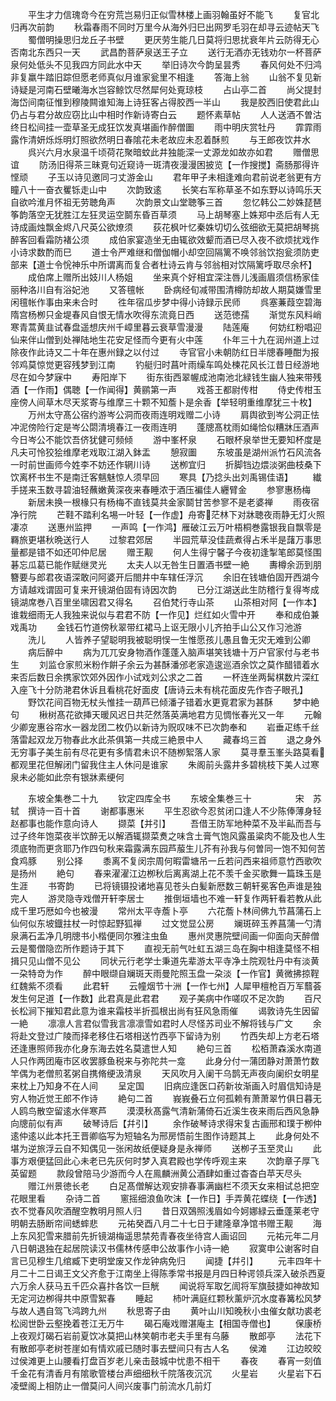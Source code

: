 <!-- { "loadSidebar": true } -->
　　平生才力信瑰竒今在穷荒岂易归正似雪林楼上画羽翰虽好不能飞
　　复官北归再次前韵
　　秋霜春雨不同时万里今从海外归巳出网罗毛羽在却寻云迹帖天飞
　　蜀僧明操思归龙丘子书壁
　　更厌劳生能几日莫将归思扰衰年片云防得无心否南北东西只一天
　　武昌酌菩萨泉送王子立
　　送行无酒亦无钱劝尔一杯菩萨泉何处低头不见我四方同此水中天
　　举旧诗次今韵呈昙秀
　　春风何处不归鸿非复羸牛踏旧踪但愿老师真似月谁家瓮里不相逢
　　答海上翁
　　山翁不复见新诗疑是河南石壁曦海水岂容鲸饮尽然犀何处覔琼枝
　　占山亭二首
　　尚父提封海岱间南征惟到穆陵闗谁知海上诗狂客占得胶西一半山
　　我是胶西旧使君此山仍占与君分故应窃比山中相时作新诗寄白云
　　题怀素草帖
　　人人送酒不曽沽终日松间挂一壶草圣无成狂饮发真堪画作醉僧圗
　　雨中明庆赏牡丹
　　霏霏雨露作清妍烁烁明灯照欲然明日春隂花未老故应未忍着酥煎
　　与王郎夜饮井水
　　呉兴六月水泉温千顷荷花聚暗蚊此井独能深一丈源龙如故亦如君
　　赠僧思谊
　　防汤旧得茶三昧覔句近窥诗一斑清夜漫漫困披览【一作搜搅】斋肠那得许悭顽
　　子玉以诗见邀同刁丈游金山
　　君年甲子未相逢难向君前说老翁更有方瞳八十一奋衣矍铄走山中
　　次韵致逺
　　长笑右军称草圣不如东野以诗鸣乐天自欲吟淮月怀祖无劳聴角声
　　次韵景文山堂聴筝三首
　　忽忆韩公二妙姝琵琶筝韵落空无犹胜江左狂灵运空鬬东昏百草须
　　马上胡琴塞上姝郑中丞后有人无诗成画烛飘金烬八尺英公欲燎须
　　荻花枫叶忆秦姝切切么弦细欲无莫把胡琴挑醉客回看霜防褚公须
　　成伯家宴造坐无由辄欲效颦而酒已尽入夜不欲烦扰戏作小诗求数酌而巳
　　道士令严难继和僧伽帽小却空回隔篱不唤邻翁饮抱瓮须防吏部来【道士令恱神乐中所谓离而复合者杜诗云肯与邻翁相对饮隔篱呼取尽余杯】
　　成伯席上赠所出妓川人杨姐
　　坐来真个好相宜深注唇儿浅画眉须信杨家佳丽种洛川自有浴妃池
　　又答氊帐
　　卧病经旬减带围清樽防却故人期莫嫌雪里闲氊帐作事由来未合时
　　徃年宿瓜步梦中得小诗録示民师
　　呉塞蒹葭空碧海隋宫杨栁只金堤春风自恨无情水吹得东流竟日西
　　送范徳孺
　　渐觉东风料峭寒青蒿黄韭试春盘遥想庆州千嶂里暮云衰草雪漫漫
　　陆莲庵
　　何妨红粉唱迎仙来伴山僧到处禅陆地生花安足怪而今更有火中莲
　　仆年三十九在润州道上过除夜作此诗又二十年在惠州録之以付过
　　寺官官小未朝防红日半牕春睡酣为报邻鸡莫惊觉更容残梦到江南
　　钓艇归时菖叶雨缲车鸣处楝花风长江昔日经游地尽在如今梦寐中
　　寿阳岸下
　　街东街西翠幄成池南池北緑钱生幽人独来带残酒【一作雨】偶聴【一作闻得】黄鹂第一声
　　戏荅王都尉传柑
　　侍史传柑玉座傍人间草木尽天浆寄与维摩三十颗不知薝卜是余香【举轻明重维摩犹三十枚】
　　万州太守髙公宿约游岑公洞而夜雨连明戏赠二小诗
　　肩舆欲到岑公洞正怯冲泥傍险行定是岑公閟清境春江一夜雨连明
　　蓬牕髙枕雨如绳恰似糟牀压酒声今日岑公不能饮吾侪犹健可频倾
　　游中峯杯泉
　　石眼杯泉举世无要知杯度是凡夫可怜狡狯维摩老戏取江湖入鉢盂
　　憩寂圗
　　东坡虽是湖州派竹石风流各一时前世画师今姓李不妨还作辋川诗
　　送栁宜归
　　折脚铛边煨淡粥曲枝桑下饮离杯书生不是南迁客魑魅惊人须早回
　　寒具【乃捻头出刘禹锡佳语】
　　纎手搓来玉数寻碧油轻蘸嫩黄深夜来春睡浓于酒压褊佳人纒臂金
　　参寥惠杨梅
　　新居未换一根椽只有杨梅不直钱莫共金家鬬甘苦参寥不是老婆禅
　　雨夜宿净行院
　　芒鞋不踏利名埸一叶轻【一作虚】舟寄茫林下对牀聴夜雨静无灯火照凄凉
　　送惠州监押
　　一声鸣【一作鸿】雁破江云万叶梧桐巻露银我自飘零是羇旅更堪秋晩送行人
　　过黎君郊居
　　半园荒草没佳蔬煮得占禾半是藷万事思量都是错不如还叩仲尼居
　　赠王觏
　　何人生得宁馨子今夜初逢掣笔郎莫怪围碁忘瓜葛已能作赋继灵光
　　太夫人以无咎生日置酒书壁一絶
　　夀樽余沥到朋簪要与郎君夜语深敢问阿婆开后閤井中车辖任浮沉
　　余旧在钱塘伯固开西湖今方请越戏谓固可复来开镜湖伯固有诗因次韵
　　已分江湖送此生防稽行复得岑成镜湖席巻八百里坐啸因君又得名
　　召伯梵行寺山茶
　　山茶相对阿【一作本】谁栽细雨无人我独来说似与君君不防【一作见】烂红如火雪中开
　　奉和成伯兼戏禹功
　　金钱石竹道傍秋翠带红裙马上讴无限小儿齐拍手山公又作习池游
　　洗儿
　　人皆养子望聪明我被聪明悮一生惟愿孩儿愚且鲁无灾无难到公卿
　　病后醉中
　　病为兀兀安身物酒作蓬蓬入脑声堪笑钱塘十万户官家付与老书生
　　刘监仓家煎米粉作餠子余云为甚酥潘邠老家造逡巡酒余饮之莫作醋错着水来否后数日余携家饮郊外因作小试戏刘公求之二首
　　一杯连坐两髯棋数片深红入座飞十分防滟君休诉且看桃花好面皮【唐诗云未有桃花面皮先作杏子眼孔】
　　野饮花间百物无杖头惟挂一葫芦已倾潘子错着水更覔君家为甚酥
　　梦中絶句
　　楸树髙花欲挿天暖风迟日共茫然落英满地君方见惆怅春光又一年
　　元翰少卿宠惠谷帘水一器龙团二枚仍以新诗为贶叹味不已次韵奉和
　　岩垂疋练千丝落雷起双龙万物春此水此茶俱第一共成三絶景中人
　　藏春坞三首
　　退之身外无穷事子美生前有尽花更有多情君未识不随栁絮落人家
　　莫寻羣玉峯头路莫看都观里花但解闭门留我住主人休问是谁家
　　朱阁前头露井多碧桃枝下美人过寒泉未必能如此奈有银牀素绠何












　　东坡全集巻二十九
　　钦定四库全书
　　东坡全集巻三十　　　　　宋　苏轼　撰诗一百十首
　　谢都事惠米
　　平生忍欲今忍贫闭口逢人不少陈俸薄身轻赵都事也能作意向诗人
　　撷菜【并引】
　　吾借王防军地种菜不及半畆而吾与过子终年饱菜夜半饮醉无以解酒辄撷菜煑之味含土膏气饱风露虽粱肉不能及也人生须底物而更贪耶乃作四句秋来霜露满东园芦菔生儿芥有孙我与何曽同一饱不知何苦食鸡豚
　　别公择
　　黍离不复闵宗周何暇雷塘吊一丘若问西来祖师意竹西歌吹是扬州
　　絶句
　　春来濯濯江边栁秋后离离湖上花不羡千金买歌舞一篇珠玉是生涯
　　书寄韵
　　已将镜镊投诸地喜见苍头白髪新厯数三朝轩冕客色声谁是独完人
　　游灵隐寺戏僧开轩李居士
　　推倒垣墙也不难一轩复作两轩看若教从此成千里巧厯如今也被漫
　　常州太平寺薝卜亭
　　六花薝卜林间佛九节菖蒲石上仙何似东坡鐡拄杖一时惊起野狐禅
　　过文觉显公房
　　斓斑碎玉养菖蒲一勺清泉满石盂净几明牕书小楷便同尔雅注虫鱼
　　惠州灵惠院壁间画一仰面向天醉僧云是蜀僧隐峦所作题诗于其下
　　直视无前气吐虹五湖三岛在胸中相逢莫怪不相揖只见山僧不见公
　　同状元行老学士秉道先辈游太平寺净土院观牡丹中有淡黄一朶特竒为作
　　醉中眼缬自斓斑天雨曼陀照玉盘一朶淡【一作官】黄微拂掠鞓红魏紫不须看
　　此君轩
　　云幢烟节十洲【一作七州】人犀甲檀枪百万军蘙荟发生何足道【一作数】此君真是此君君
　　观子美病中作嗟叹不足次韵
　　百尺长松涧下摧知君此意为谁来霜枝半折孤根出尚有狂风急雨催
　　谒敦诗先生因留一絶
　　凛凛人言君似雪我言凛凛雪如君时人尽怪苏司业不解将钱与广文
　　余将赴文登过广陵而择老移住石塔相送竹西亭下留诗为别
　　竹西失却上方老石塔还逢惠照师我亦化身东海去姓名莫遣世人知
　　絶句三首
　　松栢萧森溪水南道人只作两团庵市区收罢豚鱼税来与弥陀共一龛
　　此身分付一蒲团静对萧萧竹数竿偶为老僧煎茗粥自携脩绠汲清泉
　　天风吹月入阑干乌鹊无声夜向阑织女明星来枕上乃知身不在人间
　　呈定国
　　旧病应逢医口药新妆渐画入时眉信知诗是穷人物近觉王郎不作诗
　　絶句二首
　　峩峩叠石立何孤赖有萧萧翠竹俱日暮无人鸥鸟散空留逺水伴寒芦
　　漠漠秋髙露气清新蒲倚石近溪生夜来雨后西风急静向牕前似有声
　　破琴诗后【幷引】
　　余作破琴诗求得宋复古画邢和璞于栁仲逺仲逺以此本托王晋卿临写为短轴名为邢房悟前生图作诗题其上
　　此身何处不堪为逆旅浮云自不知偶见一张闲故纸便疑身是永禅师
　　送栁子玉至灵山
　　此事方艰便猛回此心未老已先灰何时梦入真君殿也学传呼观主来
　　次韵章子厚飞英留题
　　款段曾陪马少游而今人在鳯麟洲黄公酒肆如重过杳杳白苹天尽头
　　赠江州景徳长老
　　白足髙僧解达观安排春事满幽栏不须天女来相试总把空花眼里看
　　杂诗二首
　　窻摇细浪鱼吹沫【一作日】手弄黄花蝶绕【一作透】衣不觉春风吹酒醒空教明月照人归
　　昔日双鵶照浅眉如今妸娜緑云垂蓬莱老守明朝去肠断帘间蟋蟀悲
　　元祐癸酉八月二十七日于建隆章净馆书赠王觏
　　海上东风犯雪来腊前先折镜湖梅遥思禁苑青春夜坐待宫人画诏回
　　元祐元年二月八日朝退独在起居院读汉书儒林传感申公故事作小诗一絶
　　寂寞申公谢客时自言已见穆生几绾臧下吏明堂废又作龙钟病免归
　　闻捷【幷引】
　　元丰四年十月二十二日谒王文父齐愈于江南坐上得陈季常书报是月四日种谔领兵深入破杀西夏六万余人获马五千匹众喜抃各饮一巨觥
　　闻说将军取乞訚将军旗鼓捷如神故知无定河边栁得共中原雪絮春
　　睡起
　　杮叶满庭红颗秋薰炉沉水度春篝松风梦与故人遇自驾飞鸿跨九州
　　秋思寄子由
　　黄叶山川知晚秋小虫催女献功裘老松阅世卧云壑挽着苍江无万牛
　　碣石庵戏赠湛庵主【相国寺僧也】
　　保康桥上夜观灯碣石岩前夏饮冰莫把山林笑朝市老夫手里有乌藤
　　散郎亭
　　法花下有散郎亭老树苍崖如有情欢戚已随时事去壁间只有古人名
　　侯滩
　　江边皎皎过侯滩更上山腰看打盘百岁老儿亲击鼓城中忧患不相干
　　春夜
　　春宵一刻值千金花有清香月有隂歌管楼台声细细秋千院落夜沉沉
　　火星岩
　　火星岩下石凌壁阁上相防止一僧莫问人间兴废事门前流水几前灯
